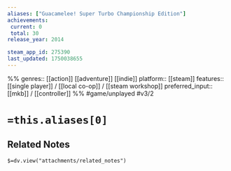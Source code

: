 ```yaml
---
aliases: ["Guacamelee! Super Turbo Championship Edition"]
achievements:
 current: 0
 total: 30
release_year: 2014

steam_app_id: 275390
last_updated: 1750038655
---
```

%%
genres:: [[action]] [[adventure]] [[indie]]
platform:: [[steam]]
features:: [[single player]] / [[local co-op]] / [[steam workshop]]
preferred_input:: [[mkb]] / [[controller]]
%%
#game/unplayed
#v3/2

# `=this.aliases[0]`
## Related Notes
`$=dv.view("attachments/related_notes")`